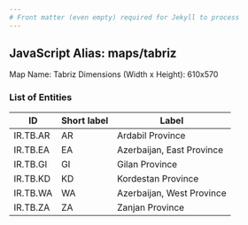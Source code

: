 ```yaml
---
# Front matter (even empty) required for Jekyll to process
---
```


## JavaScript Alias: maps/tabriz

Map Name: Tabriz
Dimensions (Width x Height): 610x570





### List of Entities

ID | Short label | Label
---|---|---|
IR.TB.AR|AR|Ardabil Province
IR.TB.EA|EA|Azerbaijan, East Province
IR.TB.GI|GI|Gilan Province
IR.TB.KD|KD|Kordestan Province
IR.TB.WA|WA|Azerbaijan, West Province
IR.TB.ZA|ZA|Zanjan Province